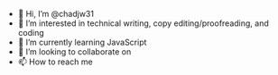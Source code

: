 - 👋 Hi, I’m @chadjw31
- 👀 I’m interested in technical writing, copy editing/proofreading, and coding
- 🌱 I’m currently learning JavaScript
- 💞️ I’m looking to collaborate on 
- 📫 How to reach me 

<!---
chadjw31/chadjw31 is a ✨ special ✨ repository because its `README.md` (this file) appears on your GitHub profile.
You can click the Preview link to take a look at your changes.
--->
